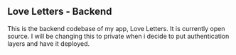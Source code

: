 ## Love Letters - Backend
This is the backend codebase of my app, Love Letters. It is currently open source. I will be changing this to private when i decide to put authentication layers and have it deployed.
